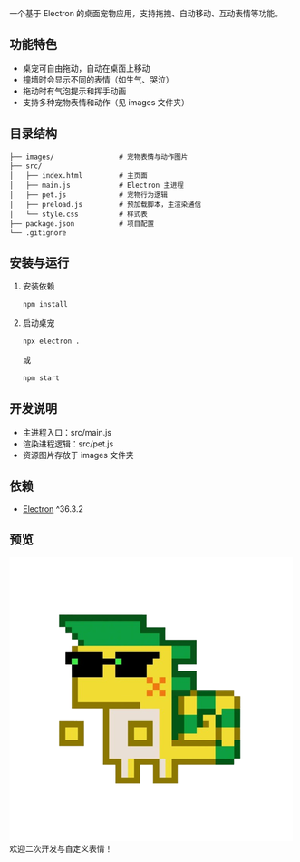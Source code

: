一个基于 Electron 的桌面宠物应用，支持拖拽、自动移动、互动表情等功能。

## 功能特色

- 桌宠可自由拖动，自动在桌面上移动
- 撞墙时会显示不同的表情（如生气、哭泣）
- 拖动时有气泡提示和挥手动画
- 支持多种宠物表情和动作（见 images 文件夹）

## 目录结构

```
├── images/                # 宠物表情与动作图片
├── src/
│   ├── index.html         # 主页面
│   ├── main.js            # Electron 主进程
│   ├── pet.js             # 宠物行为逻辑
│   ├── preload.js         # 预加载脚本，主渲染通信
│   └── style.css          # 样式表
├── package.json           # 项目配置
└── .gitignore
```

## 安装与运行

1. 安装依赖

   ```sh
   npm install
   ```

2. 启动桌宠

   ```sh
   npx electron .
   ```

   或

   ```sh
   npm start
   ```

## 开发说明

- 主进程入口：src/main.js
- 渲染进程逻辑：src/pet.js
- 资源图片存放于 images 文件夹

## 依赖

- [Electron](https://www.electronjs.org/) ^36.3.2

## 预览

![pet](images/pet.png)
欢迎二次开发与自定义表情！
